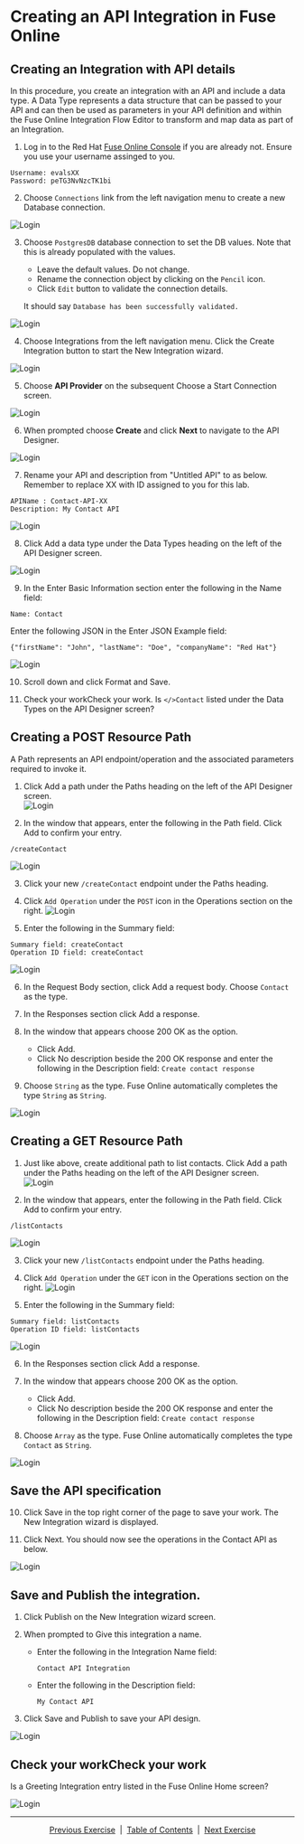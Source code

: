 # Creating an API Integration in Fuse Online  

## Creating an Integration with API details  

In this procedure, you create an integration with an API and include a data type. A Data Type represents a data structure that can be passed to your API and can then be used as parameters in your API definition and within the Fuse Online Integration Flow Editor to transform and map data as part of an Integration.

1. Log in to the Red Hat [Fuse Online Console][2] if you are already not. Ensure you use your username assinged to you.
```
Username: evalsXX
Password: peTG3NvNzcTK1bi
```

2. Choose ```Connections``` link from the left navigation  menu to create a new Database connection.

![Login](images/CreateDBConnection.png)

3. Choose ```PostgresDB``` database connection to set the DB values. Note that this is already populated with the values. 
   - Leave the default values. Do not change.  
   - Rename the connection object by clicking on the ```Pencil``` icon.  
   - Click ```Edit``` button to validate the connection details.  

   It should say ```Database has been successfully validated.```

![Login](images/ContactsDBCreated.png)

4. Choose Integrations from the left navigation menu. Click the Create Integration button to start the New Integration wizard.

![Login](images/CreateIntegration.png)

5. Choose **API Provider** on the subsequent Choose a Start Connection screen.

![Login](images/ChooseAPIProvider.png)

6. When prompted choose **Create** and click **Next** to navigate to the API Designer.

![Login](images/CreateAPI.png)

7. Rename your API and description from "Untitled API" to as below. Remember to replace XX with ID assigned to you for this lab.
```
APIName : Contact-API-XX
Description: My Contact API
```

![Login](images/RenameAPI.png)

8. Click Add a data type under the Data Types heading on the left of the API Designer screen.

![Login](images/CreateDataType.png)

9. In the Enter Basic Information section enter the following in the Name field:

```
Name: Contact
```
Enter the following JSON in the Enter JSON Example field:

```
{"firstName": "John", "lastName": "Doe", "companyName": "Red Hat"}
```
![Login](images/ContactDataType.png)

10. Scroll down and click Format and Save.

11. Check your workCheck your work. Is ```</>Contact``` listed under the Data Types on the API Designer screen?


## Creating a POST Resource Path

A Path represents an API endpoint/operation and the associated parameters required to invoke it.

1. Click Add a path under the Paths heading on the left of the API Designer screen.  
![Login](images/CreatePaths.png)

2. In the window that appears, enter the following in the Path field. Click Add to confirm your entry.
```
/createContact
```
![Login](images/createContactPath.png)


3. Click your new ```/createContact``` endpoint under the Paths heading.

4. Click ```Add Operation``` under the ```POST``` icon in the Operations section on the right.
![Login](images/CreatePostOperation.png)

5. Enter the following in the Summary field:

```
Summary field: createContact
Operation ID field: createContact
```

![Login](images/SetOperationName.png)

6. In the Request Body section, click Add a request body. Choose ```Contact``` as the type.

7. In the Responses section click Add a response.

8. In the window that appears choose 200 OK as the option.
    - Click Add.
    - Click No description beside the 200 OK response and enter the following in the Description field: ```Create contact response```

9. Choose ```String``` as the type. Fuse Online automatically completes the type ```String``` as ```String```.

![Login](images/CreateContactRequestResponse.png)

## Creating a GET Resource Path

1. Just like above,  create additional path to list contacts. Click Add a path under the Paths heading on the left of the API Designer screen.  
![Login](images/CreatePaths.png)

2. In the window that appears, enter the following in the Path field. Click Add to confirm your entry.
```
/listContacts
```
![Login](images/AddListContactsPath.png)

3. Click your new ```/listContacts``` endpoint under the Paths heading.

4. Click ```Add Operation``` under the ```GET``` icon in the Operations section on the right.
![Login](images/AddListContactOperation.png)

5. Enter the following in the Summary field:

```
Summary field: listContacts
Operation ID field: listContacts
```
![Login](images/ListContactsOperation.png)

6. In the Responses section click Add a response.

7. In the window that appears choose 200 OK as the option.
    - Click Add.
    - Click No description beside the 200 OK response and enter the following in the Description field: ```Create contact response```

8. Choose ```Array``` as the type. Fuse Online automatically completes the type ```Contact``` as ```String```.

![Login](images/ListContactsResponse.png)

## Save the API specification

10. Click Save in the top right corner of the page to save your work. The New Integration wizard is displayed.

11. Click Next. You should now see the operations in the Contact API as below.

![Login](images/APIOperations.png)


## Save and Publish the integration.

1. Click Publish on the New Integration wizard screen. 

2. When prompted to Give this integration a name.

    - Enter the following in the Integration Name field:
      ```
      Contact API Integration
      ```
    - Enter the following in the Description field:
      ```
      My Contact API
      ```

3. Click Save and Publish to save your API design.

![Login](images/SaveAndPublish.png)

## Check your workCheck your work
Is a Greeting Integration entry listed in the Fuse Online Home screen?

![Login](images/SeeProgress.png)

___
<p align="center">
  <a href="/02%20-%20Get%20Started.MD">Previous Exercise</a> &nbsp;|
  &nbsp;<a href="/README.md">Table of Contents</a> &nbsp;|
  &nbsp;<a href="/04%20-%20Implement%20Operations.MD">Next Exercise</a>
</p>
 
[1]: https://tutorial-web-app-webapp.apps.dfw-7226.example.opentlc.com/
[2]: https://fuse-2dd27faf-dfda-11ea-a6a0-0a580a010007.apps.dfw-7226.example.opentlc.com/
[3]: https://3scale-admin.apps.dfw-7226.example.opentlc.com/
